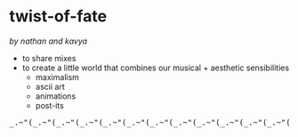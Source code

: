 # twist-of-fate
*by nathan and kavya*
- to share mixes
- to create a little world that combines our musical + aesthetic sensibilities
    - maximalism
    - ascii art
    - animations
    - post-its
 <pre>
_.~"(_.~"(_.~"(_.~"(_.~"(_.~"(_.~"(_.~"(_.~"(_.~"(_.~"(_.~"(
 </pre>